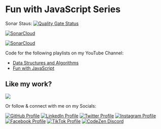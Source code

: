 # Fun with JavaScript Series
Sonar Staus: [![Quality Gate Status](https://sonarcloud.io/api/project_badges/measure?project=SudeepaShiranthaka_fun-with-javascript2&metric=alert_status)](https://sonarcloud.io/summary/new_code?id=SudeepaShiranthaka_fun-with-javascript2)

[![SonarCloud](https://sonarcloud.io/images/project_badges/sonarcloud-white.svg)](https://sonarcloud.io/summary/new_code?id=SudeepaShiranthaka_fun-with-javascript2)

[![SonarCloud](https://sonarcloud.io/images/project_badges/sonarcloud-white.svg)](https://sonarcloud.io/summary/new_code?id=SudeepaShiranthaka_fun-with-javascript2)

Code for the following playlists on my YouTube Channel:

- [Data Structures and Algorithms](https://www.youtube.com/watch?v=SfoFiWwRwXg&list=PL2sQdFoGnLIgTJ4hP3ab4HoPOe4BT4ose)
- [Fun with JavaScript](https://www.youtube.com/watch?v=9A9heyoVqxU&list=PL2sQdFoGnLIjq2276iQbuUCsmA8tXvcQC)

## Like my work?

<a
  title="Like Ahsan's work? Buy him a coffee"
  class="bmac"
  href="https://www.buymeacoffee.com/muhd.ahsanayaz">
<img src="https://img.buymeacoffee.com/button-api/?text=Buy me a coffee&emoji=&slug=muhd.ahsanayaz&button_colour=BD5FFF&font_colour=ffffff&font_family=Comic&outline_colour=000000&coffee_colour=FFDD00" />
</a>

Or follow & connect with me on my Socials:

[![GitHub Profile](https://img.shields.io/badge/GitHub-100000?style=for-the-badge&logo=github&logoColor=white)](https://www.github.com/ahsanayaz)
[![LinkedIn Profile](https://img.shields.io/badge/Twitter-1DA1F2?style=for-the-badge&logo=twitter&logoColor=white)](https://www.linkedin.com/in/ahsanayaz)
[![Twitter Profile](https://img.shields.io/badge/LinkedIn-0077B5?style=for-the-badge&logo=linkedin&logoColor=white)](https://twitter.com/muhd_ahsanayaz)
[![Instagram Profile](https://img.shields.io/badge/Facebook-1877F2?style=for-the-badge&logo=facebook&logoColor=white)](https://instagram.com/muhd.ahsanayaz)
[![Facebook Profile](https://img.shields.io/badge/Instagram-E4405F?style=for-the-badge&logo=instagram&logoColor=white)](https://facebook.com/muhd.ahsanayaz)
[![TikTok Profile](https://img.shields.io/badge/TikTok-000000?style=for-the-badge&logo=tiktok&logoColor=white)](https://www.tiktok.com/@muhd.ahsanayaz)
[![CodeZen Discord](https://img.shields.io/discord/814191682282717194.svg?label=CodeZen&logo=Discord&colorB=7289da&style=for-the-badge)](https://discord.gg/rEBSSh926k)
